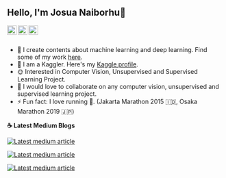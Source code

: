 ## Hello, I'm Josua Naiborhu👋

<a href="https://twitter.com/naiborhu_josua">
  <img align="left" alt="josua naiborhu's Twitter" width="22px" src="https://cdn.jsdelivr.net/npm/simple-icons@v3/icons/twitter.svg" />
</a>
<a href="https://www.linkedin.com/in/josuanaiborhu/">
  <img align="left" alt="Josua Naiborhu's Linkdein" width="22px" src="https://cdn.jsdelivr.net/npm/simple-icons@v3/icons/linkedin.svg" />
</a>
<a href="https://github.com/naiborhujosua">
  <img align="left" alt="Josua's Github" width="22px" src="https://cdn.jsdelivr.net/npm/simple-icons@v3/icons/github.svg" />
</a>

<br/>
<br/>

- 🌱 I create contents about machine learning and deep learning. Find some of my work [here](https://naiborhujosua.medium.com/).
- 🌻 I am a Kaggler. Here's my [Kaggle profile](https://www.kaggle.com/naiborhujosua).
-  :sun_with_face: Interested in Computer Vision, Unsupervised and Supervised Learning Project.
- 👯 I would love to collaborate on any computer vision, unsupervised and supervised learning project.
- ⚡ Fun fact: I love running :running:. (Jakarta Marathon 2015 	:indonesia:, Osaka Marathon 2019 :jp:)


<p><b> &#9749; Latest Medium Blogs</b></p>

<a target="_blank" href="https://github-readme-medium-recent-article.vercel.app/medium/@naiborhujosua/2"><img src="https://github-readme-medium-recent-article.vercel.app/medium/@naiborhujosua/2" alt="Latest medium article">

<a target="_blank" href="https://github-readme-medium-recent-article.vercel.app/medium/@naiborhujosua/3"><img src="https://github-readme-medium-recent-article.vercel.app/medium/@naiborhujosua/3" alt="Latest medium article"> </a>

<a target="_blank" href="https://github-readme-medium-recent-article.vercel.app/medium/@naiborhujosua/0"><img src="https://github-readme-medium-recent-article.vercel.app/medium/@naiborhujosua/0" alt="Latest medium article"> </a>



